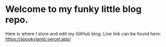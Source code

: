 # Welcome to my funky little blog repo.
Here is where I store and edit my GitHub blog. Live link can be found here: https://spookylamb.vercel.app/
